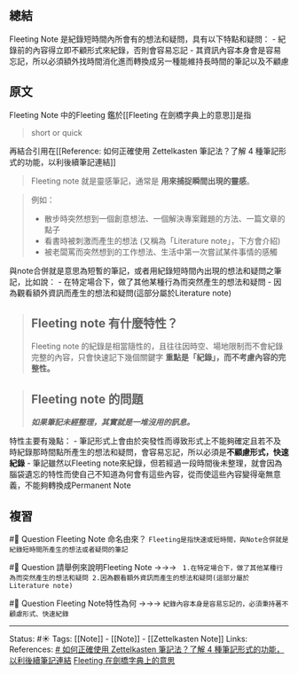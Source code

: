 ## 總結
Fleeting Note 是紀錄短時間內所會有的想法和疑問，具有以下特點和疑問：
	- 紀錄前的內容得立即不顧形式來紀錄，否則會容易忘記
	- 其資訊內容本身會是容易忘記，所以必須額外找時間消化進而轉換成另一種能維持長時間的筆記以及不顧慮

## 原文
Fleeting Note 中的Fleeting 鑑於[[Fleeting 在劍橋字典上的意思]]是指
>short or quick

再結合引用在[[Reference: 如何正確使用 Zettelkasten 筆記法？了解 4 種筆記形式的功能，以利後續筆記連結]]
> Fleeting note 就是靈感筆記，通常是 **用來捕捉瞬間出現的靈感**。

> 例如：
> -   散步時突然想到一個創意想法、一個解決專案難題的方法、一篇文章的點子
> -   看書時被刺激而產生的想法 (又稱為「Literature note」，下方會介紹)
> -   被老闆罵而突然想到的工作想法、生活中第一次嘗試某件事情的感觸


與note合併就是意思為短暫的筆記，或者用紀錄短時間內出現的想法和疑問之筆記，比如說：
	- 在特定場合下，做了其他某種行為而突然產生的想法和疑問
	- 因為觀看額外資訊而產生的想法和疑問(這部分屬於Literature note)



> ## Fleeting note 有什麼特性？
> Fleeting note 的紀錄是相當隨性的，且往往因時空、場地限制而不會紀錄完整的內容，只會快速記下幾個關鍵字
> **重點是「紀錄」，而不考慮內容的完整性。**

> ## Fleeting note 的問題
> **_如果筆記未經整理，其實就是一堆沒用的訊息。_**


特性主要有幾點：
	- 筆記形式上會由於突發性而導致形式上不能夠確定且若不及時紀錄那時間點所產生的想法和疑問，會容易忘記，所以必須是**不顧慮形式，快速紀錄**
	- 筆記雖然以Fleeting note來紀錄，但若經過一段時間後未整理，就會因為腦袋遺忘的特性而使自己不知道為何會有這些內容，從而使這些內容變得毫無意義，不能夠轉換成Permanent Note

## 複習

#🧠 Question Fleeting Note 命名由來？ `Fleeting是指快速或短時間，與Note合併就是紀錄短時間所產生的想法或者疑問的筆記`

#🧠 Question 請舉例來說明Fleeting Note  ->->-> ` 1.在特定場合下，做了其他某種行為而突然產生的想法和疑問 2.因為觀看額外資訊而產生的想法和疑問(這部分屬於Literature note)`

#🧠 Question Fleeting Note特性為何 ->->-> `紀錄內容本身是容易忘記的，必須秉持著不顧慮形式、快速紀錄`

---
Status: #☀️
Tags:
[[Note]] - [[Note]] - [[Zettelkasten Note]]
Links: 				
References:
[# 如何正確使用 Zettelkasten 筆記法？了解 4 種筆記形式的功能，以利後續筆記連結](https://medium.com/pm的生產力工具箱/如何正確使用-zettelkasten-筆記法-4ff20303ec3e)
[Fleeting 在劍橋字典上的意思](https://dictionary.cambridge.org/us/dictionary/english-chinese-traditional/fleeting)